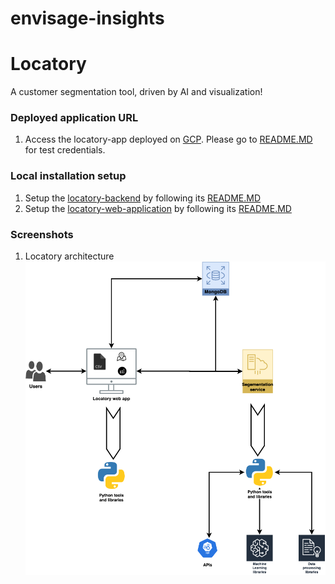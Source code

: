 # envisage-insights
# Locatory

A customer segmentation tool, driven by AI and visualization!

### Deployed application URL
1) Access the locatory-app deployed on [GCP](https://locatory-k4j2diazgq-ue.a.run.app/). Please go to [README.MD](locatory-app/README.md) for test credentials.

### Local installation setup
1) Setup the [locatory-backend](locatory-backend) by following its [README.MD](locatory-backend/segmentation-service/README.md)
2) Setup the [locatory-web-application](locatory-app) by following its [README.MD](locatory-app/README.md)

### Screenshots

1) Locatory architecture
![architecture](branding/Envisage_insights.png)